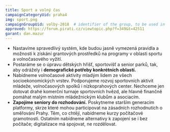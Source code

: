 ```yaml
---
title: Sport a volný čas
campaignCategoryUid: praha4
img: sport.png
campaignGroupUid: volby-2018  # identifier of the group, to be used in program point
approved: https://forum.pirati.cz/viewtopic.php?f=349&t=42511
garant: dan.mazur 
---
```


* Nastavíme spravedlivý systém, kde budou jasně vymezená pravidla a možnosti k získání grantových prostředků na programy v oblasti sportu a volnočasového vyžití.
* Postaráme se o úpravu dětských hřišť, sportovišť a senior parků, tak, aby odrážely i **demografické potřeby konkrétních oblastí.** 
* Nabídneme volnočasové aktivity mladým lidem ze všech socioekonomických vrstev. Podporujeme rozvoj sportovních aktivit mládeže, volnočasových spolků i nízkoprahových center. Nechceme jen dotovat drahé komerční turnaje sportovních hvězd, ale hlavně finančně pomáhat malým místním mládežnickým klubům a asociacím.
* **Zapojíme seniory do rozhodování.** Poskytneme starším generacím platformy, skrze které mohou participovat na zásadních rozhodnutích o směřování Prahy. Těm, co chtějí, nabídneme kurzy počítačové gramotnosti. Ostatním nabídneme alternativy k zapojení se i bez počítače; digitalizace má spojovat, ne rozdělovat.

